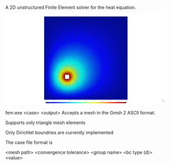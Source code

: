 A 2D unstructured Finite Element solver for the heat equation.

![](/result.png?raw=true)

fem.exe \<case\> \<output\>
Accepts a mesh in the Gmsh 2 ASCII format.

Supports only triangle mesh elements

Only Dirichlet boundries are currently implemented

The case file format is

\<mesh path\>
\<convergence tolerance\>
\<group name\> \<bc type (d)\> \<value\>
